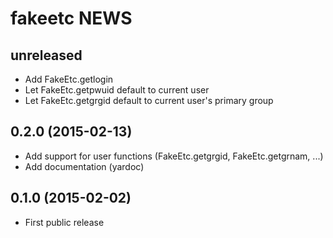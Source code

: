# fakeetc NEWS
## unreleased
- Add FakeEtc.getlogin
- Let FakeEtc.getpwuid default to current user
- Let FakeEtc.getgrgid default to current user's primary group

## 0.2.0 (2015-02-13)
- Add support for user functions (FakeEtc.getgrgid, FakeEtc.getgrnam, ...)
- Add documentation (yardoc)

## 0.1.0 (2015-02-02)
- First public release
